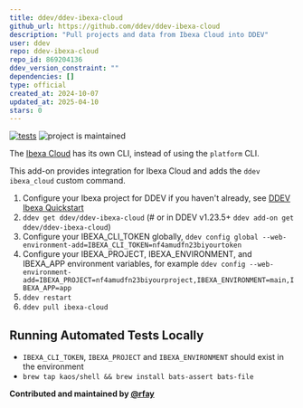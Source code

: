 ```yaml
---
title: ddev/ddev-ibexa-cloud
github_url: https://github.com/ddev/ddev-ibexa-cloud
description: "Pull projects and data from Ibexa Cloud into DDEV"
user: ddev
repo: ddev-ibexa-cloud
repo_id: 869204136
ddev_version_constraint: ""
dependencies: []
type: official
created_at: 2024-10-07
updated_at: 2025-04-10
stars: 0
---
```


[![tests](https://github.com/ddev/ddev-ibexa-cloud/actions/workflows/tests.yml/badge.svg)](https://github.com/ddev/ddev-ibexa-cloud/actions/workflows/tests.yml) ![project is maintained](https://img.shields.io/maintenance/yes/2025.svg)

The [Ibexa Cloud](https://www.ibexa.co/products/ibexa-cloud) has its own CLI, instead of using the `platform` CLI.

This add-on provides integration for Ibexa Cloud and adds the `ddev ibexa_cloud` custom command.

1. Configure your Ibexa project for DDEV if you haven't already, see [DDEV Ibexa Quickstart](https://ddev.readthedocs.io/en/stable/users/quickstart/#ibexa-dxp)
2. `ddev get ddev/ddev-ibexa-cloud` (# or in DDEV v1.23.5+ `ddev add-on get ddev/ddev-ibexa-cloud`)
3. Configure your IBEXA_CLI_TOKEN globally, `ddev config global --web-environment-add=IBEXA_CLI_TOKEN=nf4amudfn23biyourtoken`
4. Configure your IBEXA_PROJECT, IBEXA_ENVIRONMENT, and IBEXA_APP environment variables, for example `ddev config --web-environment-add=IBEXA_PROJECT=nf4amudfn23biyourproject,IBEXA_ENVIRONMENT=main,IBEXA_APP=app`
5. `ddev restart`
6. `ddev pull ibexa-cloud`

## Running Automated Tests Locally

* `IBEXA_CLI_TOKEN`, `IBEXA_PROJECT` and `IBEXA_ENVIRONMENT` should exist in the environment
* `brew tap kaos/shell && brew install bats-assert bats-file`


**Contributed and maintained by [@rfay](https://github.com/rfay)**
